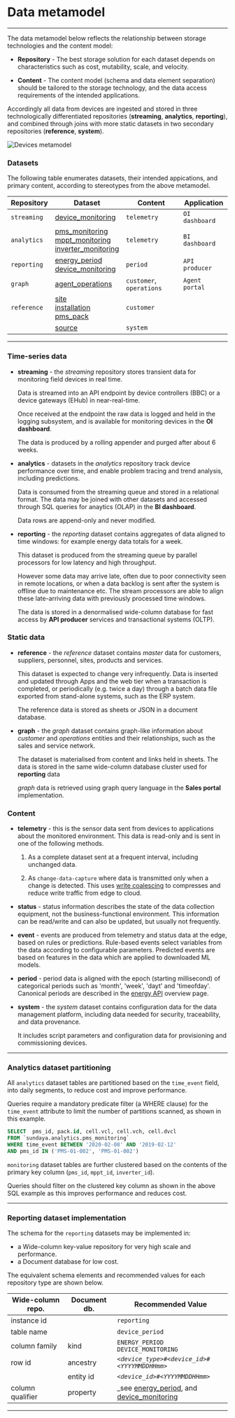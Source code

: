 # Data metamodel
---

The data metamodel below reflects the relationship between storage technologies and the content model:

- __Repository__ - The best storage solution for each dataset depends on characteristics such as cost, mutability, scale, and velocity. 

- __Content__ - The content model (schema and data element separation) should be tailored to the storage technology, and the data access requirements of the intended applications.

Accordingly all data from devices are ingested and stored in three technologically differentiated repositories (**streaming**, **analytics**, **reporting**), and combined through joins with more static datasets in two secondary repositories (**reference**, **system**). 


![Devices metamodel](/images/dataset-metamodel.png)

### Datasets 

The following table enumerates datasets, their intended appications, and primary content, according to stereotypes from the above metamodel.

Repository | Dataset | Content | Application
--- | --- | --- | ---
`streaming` | [device_monitoring](/docs/api.sundaya.monitored.equipment/0/c/Implementation/Datasets/streaming/device_monitoring) | `telemetry` | `OI dashboard`
`analytics` | [pms_monitoring](/docs/api.sundaya.monitored.equipment/0/c/Implementation/Datasets/analytics/pms_monitoring)<br>[mppt_monitoring](/docs/api.sundaya.monitored.equipment/0/c/Implementation/Datasets/analytics/mppt_monitoring)<br>[inverter_monitoring](/docs/api.sundaya.monitored.equipment/0/c/Implementation/Datasets/analytics/inverter_monitoring) | `telemetry` | `BI dashboard`
`reporting` | [energy_period](/docs/api.sundaya.monitored.equipment/0/c/Implementation/Datasets/reporting/energy_period)<br>[device_monitoring](/docs/api.sundaya.monitored.equipment/0/c/Implementation/Datasets/reporting/device_monitoring) | `period` | `API producer`
`graph` | [agent_operations](/docs/api.sundaya.monitored.equipment/0/c/Implementation/Datasets/graph/agent_operations) | `customer`, `operations` | `Agent portal`
`reference` | [site](/docs/api.sundaya.monitored.equipment/0/c/Implementation/Datasets/reference/site)<br>[installation](/docs/api.sundaya.monitored.equipment/0/c/Implementation/Datasets/reference/installation)<br>[pms_pack](/docs/api.sundaya.monitored.equipment/0/c/Implementation/Datasets/system/pms_pack) | `customer` |
 <i></i> | [source](/docs/api.sundaya.monitored.equipment/0/c/Implementation/Datasets/reference/source) | `system` |

---

### Time-series data

- **streaming** - the _streaming_ repository stores transient data for monitoring field devices in real time. 

    Data is streamed into an API endpoint by device controllers (BBC) or a device gateways (EHub) in near-real-time. 

    Once received at the endpoint the raw data is logged and held in the logging subsystem, and is available for monitoring devices in the **OI dashboard**.
    
    The data is produced by a rolling appender and purged after about 6 weeks. 

- **analytics** - datasets in the _analytics_ repository track device performance over time, and enable problem tracing and trend analysis, including predictions.

    Data is consumed from the streaming queue and stored in a relational format. The data may be joined with other datasets and accessed through SQL queries for anaytics (OLAP) in the **BI dashboard**.
    
    Data rows are append-only and never modified. 

    
- **reporting** - the _reporting_ dataset contains aggregates of data aligned to time windows: for example energy data totals for a week.

    This dataset is produced from the streaming queue by parallel processors for low latency and high throughput. 

    However some data may arrive late, often due to poor connectivity seen in remote locations, or when a data backlog is sent after the system is offline due to maintenance etc. The stream processors are able to align these late-arriving data with previously processed time windows.

    The data is stored in a denormalised wide-column database for fast access by **API producer** services and transactional systems (OLTP).

### Static data

- **reference** - the _reference_ dataset contains _master_ data for customers, suppliers, personnel, sites, products and services. 

    This dataset is expected to change very infrequently. Data is inserted and updated through Apps and the web tier when a transaction is completed, or periodically (e.g. twice a day) through a batch data file exported from stand-alone systems, such as the ERP system. 
    
    The reference data is stored as sheets or JSON in a document database.

- **graph** - the _graph_ dataset contains graph-like information about _customer_ and _operations_ entities and their relationships, such as the sales and service network.

    The dataset is materialised from content and links held in sheets. The data is stored in the same wide-column database cluster used for **reporting** data

    _graph_ data is retrieved using graph query language in the **Sales portal** implementation.

### Content

- **telemetry** - this is the sensor data sent from devices to applications about the monitored environment. This data is read-only and is sent in one of the following methods.

    1. As a complete dataset sent at a frequent interval, including unchanged data.

    2. As `change-data-capture` where data is transmitted only when a change is detected.  This uses [write coalescing](/docs/api.sundaya.monitored.equipment/0/c/Implementation/Architecture/Write%20Coalescing) to compresses and reduce write traffic from edge to cloud.
    
- **status** - status information describes the state of the data collection equipment, not the business-functional environment. This information can be read/write and can also be updated, but usually not frequently.
 
- **event** - events are produced from telemetry and status data at the edge, based on rules or predictions. Rule-based events select variables from the data according to configurable parameters. Predicted events are based on features in the data which are applied to downloaded ML models. 

- **period** - period data is aligned with the epoch (starting millisecond) of categorical periods such as 'month', 'week', 'dayt' and 'timeofday'. Canonical periods are described in the [energy API](/docs/api.sundaya.monitored.equipment/0/c/Getting%20Started/API%20Overview/Energy%20API) overview page.

- **system** - the _system_ dataset contains configuration data for the data management platform, including data needed for security, traceability, and data provenance. 

    It includes script parameters and configuration data for provisioning and commissioning devices.

---

### Analytics dataset partitioning

All `analytics` dataset tables are partitioned based on the `time_event` field, into daily segments, to reduce cost and improve performance. 

Queries require a mandatory predicate filter (a WHERE clause) for the `time_event` attribute to limit the number of partitions scanned, as shown in this example.

```sql
SELECT 	pms_id, pack.id, cell.vcl, cell.vch, cell.dvcl
FROM `sundaya.analytics.pms_monitoring`
WHERE time_event BETWEEN '2020-02-08' AND '2019-02-12'
AND pms_id IN ('PMS-01-002', 'PMS-01-002')
```

`monitoring` dataset tables are further clustered based on the contents of the primary key column (`pms_id`, `mppt_id`, `inverter_id`).

Queries should filter on the clustered key column as shown in the above SQL example as this improves performance and reduces cost.

---

### Reporting dataset implementation

The schema for the `reporting` datasets may be implemented in:

- a Wide-column key-value repository for very high scale and performance.
- a Document database for low cost.

The equivalent schema elements and recommended values for each repository type are shown below.

Wide-column repo.       | Document db.      | Recommended Value
---                     | ---               | ---
instance id             |                   | `reporting`
table name              |                   | `device_period`
column family           | kind              | `ENERGY_PERIOD`<br>`DEVICE_MONITORING`
row id                  | ancestry          | _`<device_type>#<device_id>#<YYYYMMDDHHmm>`_
<i></i>                 | entity id         | _`<device_id>#<YYYYMMDDHHmm>`_
column qualifier        | property          | _see [energy_period](https://docs.sundaya.monitored.equipment/docs/api.sundaya.monitored.equipment/0/c/Implementation/Datasets/reporting/energy_period), and [device_monitoring](https://docs.sundaya.monitored.equipment/docs/api.sundaya.monitored.equipment/0/c/Implementation/Datasets/reporting/device_monitoring)

--- 